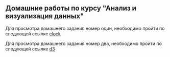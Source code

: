 ## Домашние работы по курсу "Анализ и визуализация данных"

Для просмотра домашнего задания номер один, необходимо пройти по следующей ссылке [clock](https://larnou.github.io/Course-Data-Analysis-and-Visualization/clock/)

Для просмотра домашнего задания номер два, необходимо пройти по следующей ссылке [d3](https://larnou.github.io/Course-Data-Analysis-and-Visualization/d3/)
